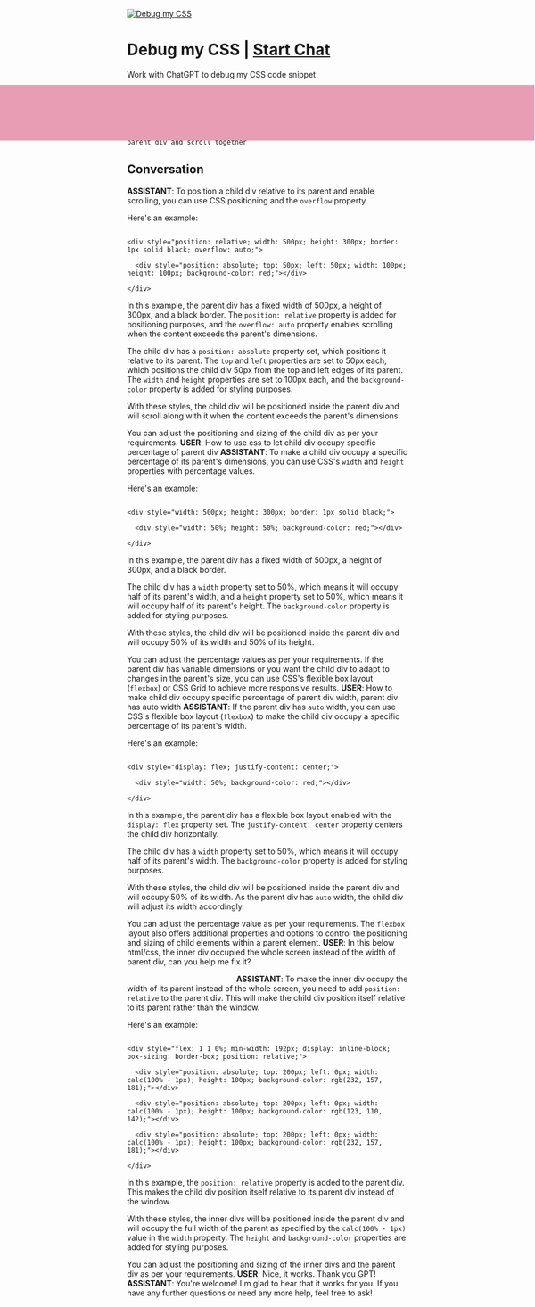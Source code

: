 
[![Debug my CSS](https://flow-prompt-covers.s3.us-west-1.amazonaws.com/icon/futuristic/futu_1.png)](https://gptcall.net/chat.html?data=%7B%22contact%22%3A%7B%22id%22%3A%22CswstgnWjYCx_7BbtYJ-O%22%2C%22flow%22%3Atrue%7D%7D)
# Debug my CSS | [Start Chat](https://gptcall.net/chat.html?data=%7B%22contact%22%3A%7B%22id%22%3A%22CswstgnWjYCx_7BbtYJ-O%22%2C%22flow%22%3Atrue%7D%7D)
Work with ChatGPT to debug my CSS code snippet

# Prompt

```
How to use css to put child div on specific position relative to parent div and scroll together
```

## Conversation

**ASSISTANT**: To position a child div relative to its parent and enable scrolling, you can use CSS positioning and the `overflow` property.



Here's an example:



```

<div style="position: relative; width: 500px; height: 300px; border: 1px solid black; overflow: auto;">

  <div style="position: absolute; top: 50px; left: 50px; width: 100px; height: 100px; background-color: red;"></div>

</div>

```



In this example, the parent div has a fixed width of 500px, a height of 300px, and a black border. The `position: relative` property is added for positioning purposes, and the `overflow: auto` property enables scrolling when the content exceeds the parent's dimensions.



The child div has a `position: absolute` property set, which positions it relative to its parent. The `top` and `left` properties are set to 50px each, which positions the child div 50px from the top and left edges of its parent. The `width` and `height` properties are set to 100px each, and the `background-color` property is added for styling purposes.



With these styles, the child div will be positioned inside the parent div and will scroll along with it when the content exceeds the parent's dimensions.



You can adjust the positioning and sizing of the child div as per your requirements.
**USER**: How to use css to let child div occupy specific percentage of parent div
**ASSISTANT**: To make a child div occupy a specific percentage of its parent's dimensions, you can use CSS's `width` and `height` properties with percentage values.



Here's an example:



```

<div style="width: 500px; height: 300px; border: 1px solid black;">

  <div style="width: 50%; height: 50%; background-color: red;"></div>

</div>

```



In this example, the parent div has a fixed width of 500px, a height of 300px, and a black border. 



The child div has a `width` property set to 50%, which means it will occupy half of its parent's width, and a `height` property set to 50%, which means it will occupy half of its parent's height. The `background-color` property is added for styling purposes.



With these styles, the child div will be positioned inside the parent div and will occupy 50% of its width and 50% of its height.



You can adjust the percentage values as per your requirements. If the parent div has variable dimensions or you want the child div to adapt to changes in the parent's size, you can use CSS's flexible box layout (`flexbox`) or CSS Grid to achieve more responsive results.
**USER**: How to make child div occupy specific percentage of parent div width, parent div has auto width
**ASSISTANT**: If the parent div has `auto` width, you can use CSS's flexible box layout (`flexbox`) to make the child div occupy a specific percentage of its parent's width.



Here's an example:



```

<div style="display: flex; justify-content: center;">

  <div style="width: 50%; background-color: red;"></div>

</div>

```



In this example, the parent div has a flexible box layout enabled with the `display: flex` property set. The `justify-content: center` property centers the child div horizontally. 



The child div has a `width` property set to 50%, which means it will occupy half of its parent's width. The `background-color` property is added for styling purposes.



With these styles, the child div will be positioned inside the parent div and will occupy 50% of its width. As the parent div has `auto` width, the child div will adjust its width accordingly.



You can adjust the percentage value as per your requirements. The `flexbox` layout also offers additional properties and options to control the positioning and sizing of child elements within a parent element.
**USER**: In this below html/css, the inner div occupied the whole screen instead of the width of parent div, can you help me fix it?   <div style="flex: 1 1 0%; min-width: 192px; display: inline-block; box-sizing: border-box;"><div style="position: absolute; top: 200px; left: 0px; width: calc(100% - 1px); height: 100px; background-color: rgb(232, 157, 181);"></div><div style="position: absolute; top: 200px; left: 0px; width: calc(100% - 1px); height: 100px; background-color: rgb(123, 110, 142);"></div><div style="position: absolute; top: 200px; left: 0px; width: calc(100% - 1px); height: 100px; background-color: rgb(232, 157, 181);"></div></div>
**ASSISTANT**: To make the inner div occupy the width of its parent instead of the whole screen, you need to add `position: relative` to the parent div. This will make the child div position itself relative to its parent rather than the window.



Here's an example:



```

<div style="flex: 1 1 0%; min-width: 192px; display: inline-block; box-sizing: border-box; position: relative;">

  <div style="position: absolute; top: 200px; left: 0px; width: calc(100% - 1px); height: 100px; background-color: rgb(232, 157, 181);"></div>

  <div style="position: absolute; top: 200px; left: 0px; width: calc(100% - 1px); height: 100px; background-color: rgb(123, 110, 142);"></div>

  <div style="position: absolute; top: 200px; left: 0px; width: calc(100% - 1px); height: 100px; background-color: rgb(232, 157, 181);"></div>

</div>

```



In this example, the `position: relative` property is added to the parent div. This makes the child div position itself relative to its parent div instead of the window. 



With these styles, the inner divs will be positioned inside the parent div and will occupy the full width of the parent as specified by the `calc(100% - 1px)` value in the `width` property. The `height` and `background-color` properties are added for styling purposes.



You can adjust the positioning and sizing of the inner divs and the parent div as per your requirements.
**USER**: Nice, it works. Thank you GPT!
**ASSISTANT**: You're welcome! I'm glad to hear that it works for you. If you have any further questions or need any more help, feel free to ask!


